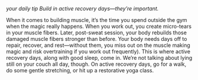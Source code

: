 _your daily tip_ 
*Build in active recovery days—they’re important.*

When it comes to building muscle, it’s the time you spend outside the gym when the magic really happens. When you work out, you create micro-tears in your muscle fibers. Later, post-sweat session, your body rebuilds those damaged muscle fibers stronger than before. Your body needs days off to repair, recover, and rest—without them, you miss out on the muscle making magic and risk overtraining if you work out frequently). This is where active recovery days, along with good sleep, come in. We’re not talking about lying still on your couch all day, though. On active recovery days, go for a walk, do some gentle stretching, or hit up a restorative yoga class.
